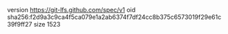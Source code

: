 version https://git-lfs.github.com/spec/v1
oid sha256:f2d9a3c9ca4f5ca079e1a2ab6374f7df24cc8b375c6573019f29e61c39f9ff27
size 1523
